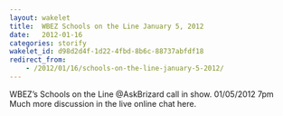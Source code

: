 ```yaml
---
layout: wakelet
title:  WBEZ Schools on the Line January 5, 2012
date:   2012-01-16
categories: storify
wakelet_id: d98d2d4f-1d22-4fbd-8b6c-88737abfdf18
redirect_from:
    - /2012/01/16/schools-on-the-line-january-5-2012/
---
```


WBEZ’s Schools on the Line @AskBrizard call in show. 01/05/2012 7pm Much more discussion in the live online chat here.

